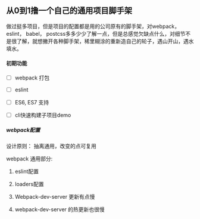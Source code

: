 ## 从0到1撸一个自己的通用项目脚手架

做过挺多项目，但是项目的配置都是用的公司原有的脚手架，对webpack，eslint， babel， postcss多多少少了解一点，但是总感觉欠缺点什么，对细节不是很了解，就想撇开各种脚手架，稀里糊涂的重新造自己的轮子，遇山开山，遇水填水。

#### 初期功能

- [ ] webpack 打包
- [ ] eslint
- [ ] ES6, ES7 支持
- [ ] cli快速构建子项目demo



##### webpack配置

设计原则： 抽离通用，改变的点可复用

webpack 通用部分:

1. eslint配置
2. loaders配置



1. Webpack-dev-server 更新有点慢
2. webpack-dev-server 的热更新也很慢

   
